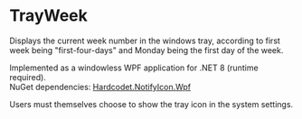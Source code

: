 TrayWeek
========

Displays the current week number in the windows tray, according to first week being "first-four-days" and Monday being the first day of the week.

Implemented as a windowless WPF application for .NET 8 (runtime required).  
NuGet dependencies: [Hardcodet.NotifyIcon.Wpf](https://github.com/hardcodet/wpf-notifyicon)

Users must themselves choose to show the tray icon in the system settings.
